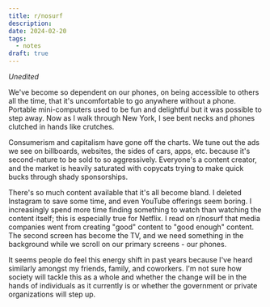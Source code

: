 ```yaml
---
title: r/nosurf
description: 
date: 2024-02-20
tags:
  - notes
draft: true
---
```

*Unedited*

We've become so dependent on our phones, on being accessible to others all the time, that it's uncomfortable to go anywhere without a phone. Portable mini-computers used to be fun and delightful but it was possible to step away. Now as I walk through New York, I see bent necks and phones clutched in hands like crutches.

Consumerism and capitalism have gone off the charts. We tune out the ads we see on billboards, websites, the sides of cars, apps, etc. because it's second-nature to be sold to so aggressively. Everyone's a content creator, and the market is heavily saturated with copycats trying to make quick bucks through shady sponsorships.

There's so much content available that it's all become bland. I deleted Instagram to save some time, and even YouTube offerings seem boring. I increasingly spend more time finding something to watch than watching the content itself; this is especially true for Netflix. I read on r/nosurf that media companies went from creating "good" content to "good enough" content. The second screen has become the TV, and we need something in the background while we scroll on our primary screens - our phones.

It seems people do feel this energy shift in past years because I've heard similarly amongst my friends, family, and coworkers. I'm not sure how society will tackle this as a whole and whether the change will be in the hands of individuals as it currently is or whether the government or private organizations will step up.